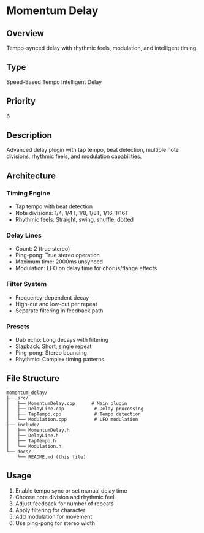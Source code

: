 # Momentum Delay

## Overview
Tempo-synced delay with rhythmic feels, modulation, and intelligent timing.

## Type
Speed-Based Tempo Intelligent Delay

## Priority
6

## Description
Advanced delay plugin with tap tempo, beat detection, multiple note divisions, rhythmic feels, and modulation capabilities.

## Architecture

### Timing Engine
- Tap tempo with beat detection
- Note divisions: 1/4, 1/4T, 1/8, 1/8T, 1/16, 1/16T
- Rhythmic feels: Straight, swing, shuffle, dotted

### Delay Lines
- Count: 2 (true stereo)
- Ping-pong: True stereo operation
- Maximum time: 2000ms unsynced
- Modulation: LFO on delay time for chorus/flange effects

### Filter System
- Frequency-dependent decay
- High-cut and low-cut per repeat
- Separate filtering in feedback path

### Presets
- Dub echo: Long decays with filtering
- Slapback: Short, single repeat
- Ping-pong: Stereo bouncing
- Rhythmic: Complex timing patterns

## File Structure
```
momentum_delay/
├── src/
│   ├── MomentumDelay.cpp      # Main plugin
│   ├── DelayLine.cpp           # Delay processing
│   ├── TapTempo.cpp            # Tempo detection
│   └── Modulation.cpp          # LFO modulation
├── include/
│   ├── MomentumDelay.h
│   ├── DelayLine.h
│   ├── TapTempo.h
│   └── Modulation.h
└── docs/
    └── README.md (this file)
```

## Usage
1. Enable tempo sync or set manual delay time
2. Choose note division and rhythmic feel
3. Adjust feedback for number of repeats
4. Apply filtering for character
5. Add modulation for movement
6. Use ping-pong for stereo width
